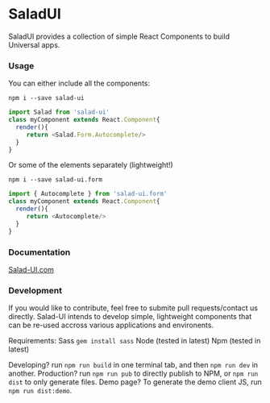 # SaladUI

SaladUI provides a collection of simple React Components to build Universal apps.

### Usage

You can either include all the components:

```
npm i --save salad-ui
```

```js
import Salad from 'salad-ui'
class myComponent extends React.Component{
  render(){
     return <Salad.Form.Autocomplete/>
  }
}
```

Or some of the elements separately (lightweight!)

```
npm i --save salad-ui.form
```

```js
import { Autocomplete } from 'salad-ui.form'
class myComponent extends React.Component{
  render(){
     return <Autocomplete/>
  }
}
```


### Documentation

[Salad-UI.com](https://salad-ui.com)


### Development

If you would like to contribute, feel free to submite pull requests/contact us directly. Salad-UI intends to develop simple, lightweight components that can be re-used accross various applications and environents.

Requirements:
Sass `gem install sass`
Node (tested in latest)
Npm (tested in latest)

Developing? run `npm run build` in one terminal tab, and then `npm run dev` in another.
Production? run `npm run pub` to directly publish to NPM, or `npm run dist` to only generate files.
Demo page? To generate the demo client JS, run `npm run dist:demo`.
